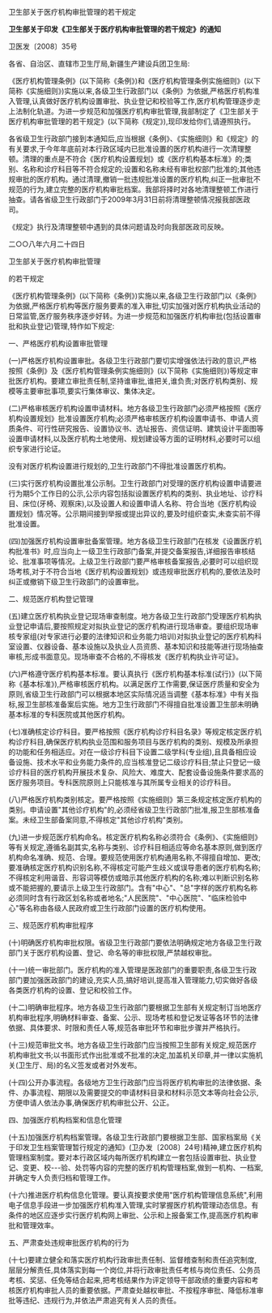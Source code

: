 卫生部关于医疗机构审批管理的若干规定

**卫生部关于印发《卫生部关于医疗机构审批管理的若干规定》的通知**

卫医发〔2008〕35号

各省、自治区、直辖市卫生厅局,新疆生产建设兵团卫生局:

《医疗机构管理条例》(以下简称《条例》)和《医疗机构管理条例实施细则》(以下简称《实施细则》)实施以来,各级卫生行政部门以《条例》为依据,严格医疗机构准入管理,认真做好医疗机构设置审批、执业登记和校验等工作,医疗机构管理逐步走上法制化轨道。为进一步规范和加强医疗机构审批管理,我部制定了《卫生部关于医疗机构审批管理的若干规定》(以下简称《规定》),现印发给你们,请遵照执行。

各省级卫生行政部门接到本通知后,应当根据《条例》、《实施细则》和《规定》的有关要求,于今年年底前对本行政区域内已批准设置的医疗机构进行一次清理整顿。清理的重点是不符合《医疗机构设置规划》或《医疗机构基本标准》的;类别、名称和诊疗科目等不符合规定的;设置和名称未经有审批权部门批准的;其他违规审批的医疗机构。通过清理,撤销一批违规批准设置的医疗机构,纠正一批审批不规范的行为,建立完整的医疗机构审批档案。我部将择时对各地清理整顿工作进行抽查。请各省级卫生行政部门于2009年3月31日前将清理整顿情况报我部医政司。

《规定》执行及清理整顿中遇到的具体问题请及时向我部医政司反映。

二○○八年六月二十四日

卫生部关于医疗机构审批管理

的若干规定

《医疗机构管理条例》(以下简称《条例》)实施以来,各级卫生行政部门以《条例》为依据,严格医疗机构等医疗服务要素的准入审批,切实加强对医疗机构执业活动的日常监管,医疗服务秩序逐步好转。为进一步规范和加强医疗机构审批(包括设置审批和执业登记)管理,特作如下规定:

一、严格医疗机构设置审批管理

(一)严格医疗机构设置审批。各级卫生行政部门要切实增强依法行政的意识,严格按照《条例》及《医疗机构管理条例实施细则》(以下简称《实施细则》)等规定审批医疗机构。要建立审批责任制,坚持谁审批,谁把关,谁负责;对医疗机构类别、规模等主要审批事项,要实行集体审议、集体决定。

(二)严格审核医疗机构设置申请材料。地方各级卫生行政部门必须严格按照《医疗机构设置规划》批准设置医疗机构;必须严格审核医疗机构设置申请书、申请人资质条件、可行性研究报告、设置协议书、选址报告、资信证明、建筑设计平面图等设置申请材料,以及医疗机构土地使用、规划建设等方面的证明材料,必要时可以组织专家进行论证。

没有对医疗机构设置进行规划的,卫生行政部门不得批准设置医疗机构。

(三)实行医疗机构设置批准公示制。卫生行政部门对受理的医疗机构设置申请要进行为期5个工作日的公示,公示内容包括拟设置医疗机构的类别、执业地址、诊疗科目、床位(牙椅、观察床),以及设置人和设置申请人名称、符合当地《医疗机构设置规划》情况等。公示期间接到举报或提出异议的,要及时组织查实,未查实前不得批准设置。

(四)加强医疗机构设置审批备案管理。地方各级卫生行政部门在核发《设置医疗机构批准书》时,应当向上一级卫生行政部门备案,并提交备案报告,详细报告审核结论、批准事项等情况。上级卫生行政部门要严格审核备案报告,必要时可以组织现场考核,对于不符合当地《医疗机构设置规划》或违规审批医疗机构的,要依法及时纠正或撤销下级卫生行政部门的设置审批。

二、规范医疗机构登记管理

(五)建立医疗机构执业登记现场审查制度。地方各级卫生行政部门受理医疗机构执业登记申请后,要按照规定对拟执业登记的医疗机构进行现场审查。要组织现场审核专家组(对专家进行必要的法律知识和业务能力培训)对拟执业登记的医疗机构科室设置、仪器设备、基本设施以及执业人员资质、基本知识和技能等进行现场抽查审核,形成书面意见。现场审查不合格的,不得核发《医疗机构执业许可证》。

(六)严格遵守医疗机构基本标准。要认真执行《医疗机构基本标准(试行)》(以下简称《基本标准》),严格审核医疗机构。以满足医疗工作需要,保证医疗质量和安全为原则,省级卫生行政部门可以根据本地区实际情况适当调整《基本标准》中有关指标,报卫生部核准备案后实施。地方卫生行政部门不得擅自批准设置卫生部未明确基本标准的专科医院或其他医疗机构。

(七)准确核定诊疗科目。要严格按照《医疗机构诊疗科目名录》等规定核定医疗机构诊疗科目,确保医疗机构执业范围和服务项目与医疗机构的类别、规模及所承担的功能和任务相适应。对在一级诊疗科目下设置二级学科(专业组),且具备相应设备设施、技术水平和业务能力条件的,应当核准登记二级诊疗科目;禁止只登记一级诊疗科目的医疗机构开展技术复杂、风险大、难度大、配套设备设施条件要求高的医疗服务项目。专科医院原则上只能核准与其所属专业相关的诊疗科目。

(八)严格医疗机构类别核定。要严格按照《实施细则》第三条规定核定医疗机构的类别。申请设置"其他诊疗机构"的,必须经省级卫生行政部门批准,报卫生部核准备案。未经卫生部备案同意,不得核定"其他诊疗机构"类别。

(九)进一步规范医疗机构命名。核定医疗机构名称必须符合《条例》、《实施细则》等有关规定,遵循名副其实,名称与类别、诊疗科目相适应等命名基本原则,做到医疗机构命名准确、规范、合理。要规范使用医疗机构通用名称,不得擅自增加、更改;要准确核定医疗机构识别名称,不得核定可能产生歧义或误导患者的医疗机构名称;不得核定利用谐音、形容词等模仿或暗示其他医疗机构的名称;难以判断识别名称或不能把握的,要请示上级卫生行政部门。含有"中心"、"总"字样的医疗机构名称必须同时含有行政区划名称或者地名;"人民医院"、"中心医院"、"临床检验中心"等名称由各级人民政府或卫生行政部门设置的医疗机构使用。

三、规范医疗机构审批程序

(十)明确医疗机构审批权限。省级卫生行政部门要依法明确规定地方各级卫生行政部门关于医疗机构设置、登记、命名等的审批权限,严禁越权审批。

(十一)统一审批部门。医疗机构的准入管理是医政部门的重要职责,各级卫生行政部门要加强医政部门的建设,充实人员,搞好培训,提高准入管理能力,切实做好各级各类医疗机构的设置、登记和校验工作。

(十二)明确审批程序。地方各级卫生行政部门要根据卫生部有关规定制订当地医疗机构审批程序,明确材料审查、备案、公示、现场考核和登记发证等各环节的法律依据、具体要求、时限和责任人等,规范各审批环节和审批步骤并严格执行。

(十三)规范审批文书。地方各级卫生行政部门应当按照卫生部有关规定,规范医疗机构审批文书;以书面形式作出批准或不批准的决定,加盖机关印章,并一律以实施机关(卫生厅、局)的名义签发或者对外发布。

(十四)公开办事流程。各级地方卫生行政部门应当将医疗机构审批的法律依据、条件、办事流程、期限以及需要提交的申请材料目录和材料示范文本等向社会公示,方便申请人依法办事,确保医疗机构审批公开、公正。

四、加强医疗机构档案和信息化管理

(十五)加强医疗机构档案管理。各级卫生行政部门要根据卫生部、国家档案局《关于印发卫生档案管理暂行规定的通知》(卫办发〔2008〕24号)精神,建立医疗机构管理档案制度。要对本行政区域内每所医疗机构建立一套包括设置审批、执业登记、变更、校---验、处罚等内容的完整的医疗机构管理档案,做到一机构、一档案,并确定专人负责归档和管理工作。

(十六)推进医疗机构信息化管理。要认真按要求使用"医疗机构管理信息系统",利用电子信息手段进一步加强医疗机构准入管理,实时掌握医疗机构管理动态信息。有条件的地区应逐步实行医疗机构网上审批、公示和上报备案工作,提高医疗机构审批和管理效率。

五、严肃查处违规审批医疗机构的行为

(十七)要建立健全和落实医疗机构行政审批责任制、监督稽查制和责任追究制度,层层分解责任,具体落实到每一个岗位,并将行政审批责任考核与岗位责任、公务员考核、奖惩、任免等结合起来,把考核结果作为评定领导干部政绩的重要内容和考核医疗机构审批人员的重要依据。严肃查处越权审批、不按程序审批、降低标准审批等违纪、违规行为,并依法严肃追究有关人员的责任。
